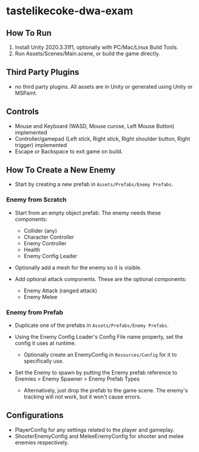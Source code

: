 # tastelikecoke-dwa-exam

## How To Run
1. Install Unity 2020.3.31f1, optionally with PC/Mac/Linux Build Tools.
2. Run Assets/Scenes/Main.scene, or build the game directly.

## Third Party Plugins
- no third party plugins.  All assets are in Unity or generated using Unity or MSPaint.

## Controls
- Mouse and Keyboard (WASD, Mouse curose, Left Mouse Button) implemented
- Controller/gamepad (Left stick, Right stick, Right shoulder button, Right trigger) implemented
- Escape or Backspace to exit game on build.

## How To Create a New Enemy
- Start by creating a new prefab in `Assets/Prefabs/Enemy Prefabs`.

### Enemy from Scratch
- Start from an empty object prefab. The enemy needs these components:

    - Collider (any)
    - Character Controller
    - Enemy Controller
    - Health
    - Enemy Config Leader

- Optionally add a mesh for the enemy so it is visible.

- Add optional attack components. These are the optional components:

    - Enemy Attack (ranged attack)
    - Enemy Melee

### Enemy from Prefab
- Duplicate one of the prefabs in `Assets/Prefabs/Enemy Prefabs`.

- Using the Enemy Config Loader's Config File name property, set the config it uses at runtime.

    - Optionally create an EnemyConfig in `Resources/Config` for it to specifically use.

- Set the Enemy to spawn by putting the Enemy prefab reference to Enemies > Enemy Spawner > Enemy Prefab Types

    - Alternatively, just drop the prefab to the game scene.  The enemy's tracking will not work, but it won't cause errors.

## Configurations
- PlayerConfig for any settings related to the player and gameplay.
- ShooterEnemyConfig and MeleeEnemyConfig for shooter and melee enemies respectively.